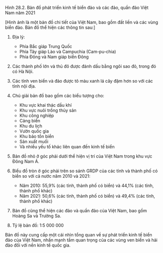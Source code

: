 Hình 28.2. Bản đồ phát triển kinh tế biển đảo và các đảo, quần đảo Việt Nam năm 2021

[Hình ảnh là một bản đồ chi tiết của Việt Nam, bao gồm đất liền và các vùng biển đảo. Bản đồ thể hiện các thông tin sau:]

1. Địa lý:
   - Phía Bắc giáp Trung Quốc
   - Phía Tây giáp Lào và Campuchia (Cam-pu-chia)
   - Phía Đông và Nam giáp biển Đông

2. Các thành phố lớn và thủ đô được đánh dấu bằng ngôi sao đỏ, trong đó có Hà Nội.

3. Các tỉnh ven biển và đảo được tô màu xanh lá cây đậm hơn so với các tỉnh nội địa.

4. Chú giải bản đồ bao gồm các biểu tượng cho:
   - Khu vực khai thác dầu khí
   - Khu vực nuôi trồng thủy sản
   - Khu công nghiệp
   - Cảng biển
   - Khu du lịch
   - Vườn quốc gia
   - Khu bảo tồn biển
   - Sản xuất muối
   - Và nhiều yếu tố khác liên quan đến kinh tế biển

5. Bản đồ nhỏ ở góc phải dưới thể hiện vị trí của Việt Nam trong khu vực Đông Nam Á.

6. Biểu đồ tròn ở góc phải trên so sánh GRDP của các tỉnh và thành phố có biển so với cả nước năm 2010 và 2021:
   - Năm 2010: 55,9% (các tỉnh, thành phố có biển) và 44,1% (các tỉnh, thành phố khác)
   - Năm 2021: 50,6% (các tỉnh, thành phố có biển) và 49,4% (các tỉnh, thành phố khác)

7. Bản đồ cũng thể hiện các đảo và quần đảo của Việt Nam, bao gồm Hoàng Sa và Trường Sa.

8. Tỷ lệ bản đồ: 1:5 000 000

Bản đồ này cung cấp một cái nhìn tổng quan về sự phát triển kinh tế biển đảo của Việt Nam, nhấn mạnh tầm quan trọng của các vùng ven biển và hải đảo đối với nền kinh tế quốc gia.